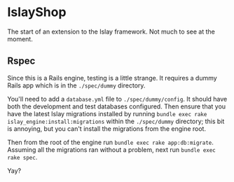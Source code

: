 # IslayShop

The start of an extension to the Islay framework. Not much to see at the moment.

## Rspec

Since this is a Rails engine, testing is a little strange. It requires a dummy Rails app which is in the `./spec/dummy` directory.

You'll need to add a `database.yml` file to `./spec/dummy/config`. It should have both the development and test databases configured. Then ensure that you have the latest Islay migrations installed by running `bundle exec rake islay_engine:install:migrations` within the `./spec/dummy` directory; this bit is annoying, but you can't install the migrations from the engine root.

Then from the root of the engine run `bundle exec rake app:db:migrate`. Assuming all the migrations ran without a problem, next run `bundle exec rake spec`.

Yay?
